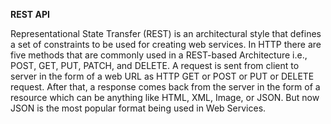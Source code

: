 **REST API**

Representational State Transfer (REST) is an architectural style that defines a set of constraints to be used for creating web services. 
In HTTP there are five methods that are commonly used in a REST-based Architecture i.e., POST, GET, PUT, PATCH, and DELETE.
A request is sent from client to server in the form of a web URL as HTTP GET or POST or PUT or DELETE request. After that, a response comes back from the server in the form of a resource which can be anything like HTML, XML, Image, or JSON. But now JSON is the most popular format being used in Web Services. 

